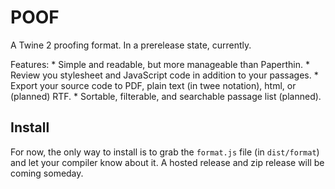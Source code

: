 # POOF

A Twine 2 proofing format. In a prerelease state, currently.

Features:
    * Simple and readable, but more manageable than Paperthin.
    * Review you stylesheet and JavaScript code in addition to your passages.
    * Export your source code to PDF, plain text (in twee notation), html, or (planned) RTF.
    * Sortable, filterable, and searchable passage list (planned).

## Install

For now, the only way to install is to grab the `format.js` file (in `dist/format`) and let your compiler know about it. A hosted release and zip release will be coming someday. 